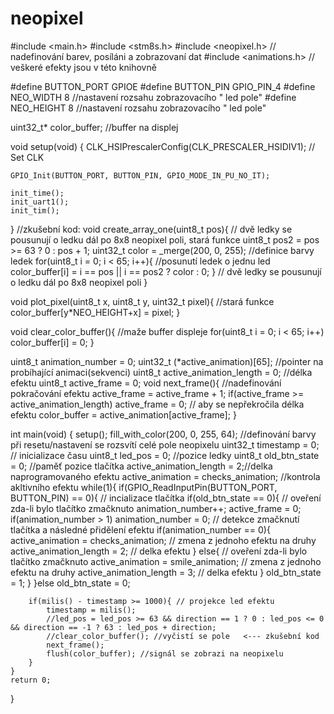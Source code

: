 # neopixel

#include <main.h>
#include <stm8s.h>
#include <neopixel.h>   // nadefinování barev, posíláni a zobrazovaní dat
#include <animations.h> // veškeré efekty jsou v této knihovně

#define BUTTON_PORT GPIOE
#define BUTTON_PIN GPIO_PIN_4 
#define NEO_WIDTH 8  //nastavení rozsahu zobrazovacího " led pole"
#define NEO_HEIGHT 8 //nastavení rozsahu zobrazovacího " led pole"

uint32_t* color_buffer; //buffer na displej

void setup(void)
{
    CLK_HSIPrescalerConfig(CLK_PRESCALER_HSIDIV1); // Set CLK

    GPIO_Init(BUTTON_PORT, BUTTON_PIN, GPIO_MODE_IN_PU_NO_IT);

    init_time();
    init_uart1();
    init_tim();
}
//zkušební kod: 
void create_array_one(uint8_t pos){ // dvě ledky se pousunují o ledku dál po 8x8 neopixel poli, stará funkce
    uint8_t pos2 = pos >= 63 ? 0 : pos + 1; 
    uint32_t color = _merge(200, 0, 255); //definice barvy ledek
    for(uint8_t i = 0; i < 65; i++){      //posunutí ledek o jednu led
        color_buffer[i] = i == pos || i == pos2 ? color : 0;
    }                               // dvě ledky se pousunují o ledku dál po 8x8 neopixel poli 
}

void plot_pixel(uint8_t x, uint8_t y, uint32_t pixel){ //stará funkce
    color_buffer[y*NEO_HEIGHT+x] = pixel;
}

void clear_color_buffer(){ //maže buffer displeje
    for(uint8_t i = 0; i < 65; i++) color_buffer[i] = 0;
}

uint8_t animation_number = 0;
uint32_t (*active_animation)[65]; //pointer na probíhající animaci(sekvenci)
uint8_t active_animation_length = 0; //délka efektu
uint8_t active_frame = 0;
void next_frame(){ //nadefinování pokračování efektu
    active_frame = active_frame + 1;
    if(active_frame >= active_animation_length) active_frame = 0; // aby se nepřekročila délka efektu
    color_buffer = active_animation[active_frame];
}

int main(void)
{
    setup();
    fill_with_color(200, 0, 255, 64); //definování barvy při resetu/nastavení se rozsvítí celé pole neopixelu
    uint32_t timestamp = 0; // inicializace času
    uint8_t led_pos = 0;        //pozice ledky
    uint8_t old_btn_state = 0;  //paměť pozice tlačítka
    active_animation_length = 2;//delka naprogramovaného efektu
    active_animation = checks_animation; //kontrola akltivního efektu
    while(1){
        if(GPIO_ReadInputPin(BUTTON_PORT, BUTTON_PIN) == 0){ // incializace tlačítka
            if(old_btn_state == 0){ // oveření zda-li bylo tlačítko zmačknuto
                animation_number++;
                active_frame = 0; 
                if(animation_number > 1) animation_number = 0; // detekce zmačknutí tlačítka a následné přidělení efektu
                if(animation_number == 0){
                    active_animation = checks_animation; // zmena z jednoho efektu na druhy
                    active_animation_length = 2; // delka efektu
                }
                else{   // oveření zda-li bylo tlačítko zmačknuto
                    active_animation = smile_animation; // zmena z jednoho efektu na druhy
                    active_animation_length = 3; // delka efektu
                }
                old_btn_state = 1;
            }
        }else old_btn_state = 0;
        
        if(milis() - timestamp >= 1000){ // projekce led efektu
            timestamp = milis();
            //led_pos = led_pos >= 63 && direction == 1 ? 0 : led_pos <= 0 && direction == -1 ? 63 : led_pos + direction;
            //clear_color_buffer(); //vyčistí se pole   <--- zkušební kod
            next_frame();
            flush(color_buffer); //signál se zobrazi na neopixelu
        }
    }
    return 0;
}
